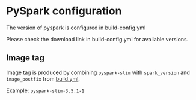 # PySpark configuration

The version of pyspark is configured in build-config.yml

Please check the download link in build-config.yml for available versions.

## Image tag

Image tag is produced by combining `pyspark-slim` with `spark_version` and `image_postfix` from [build.yml](build.yml).

Example: `pyspark-slim-3.5.1-1`
